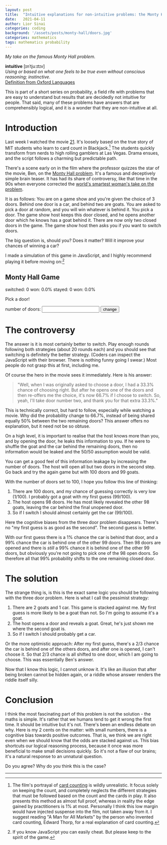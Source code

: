 ```yaml
---
layout: post
title:  "Intuitive explanations for non-intuitive problems: the Monty Hall problem"
date:   2021-04-11
author: Lior Sinai
categories: coding
background: '/assets/posts/monty-hall/doors.jpg'
categories: mathematics
tags: mathematics probability
---
```


_My take on the famous Monty Hall problem._ 


**intuitive** [ɪnˈtjuːɪtɪv] <br>
_Using or based on what one feels to be true even without conscious reasoning; instinctive._ <br>
[Definition from Oxford Languages](https://languages.oup.com/google-dictionary-en/)

This is part of a short series on probability, a field rife with problems that are easy to understand but results that are decidedly not intuitive for people. That said, many of these problems have answers that are comprehensibly logical, and it is a wonder that they are non-intuitive at all.

# Introduction 

Last week I watched the movie [21][imdb_21]. It's loosely based on the true story of MIT students who learn to card count in Blackjack.[^blackjack]
The students quickly transform from nerds to high rolling gamblers at Las Vegas. 
Drama ensues, and the script follows a charming but predictable path.

[imdb_21]: https://www.imdb.com/title/tt0478087/
[article_savant]: https://priceonomics.com/the-time-everyone-corrected-the-worlds-smartest/
[wiki_MontyHall]: https://en.wikipedia.org/wiki/Monty_Hall_problem
[betterExplained_MontyHall]: https://betterexplained.com/articles/understanding-the-monty-hall-problem/

There's a  scene early on in the film where the professor quizzes the star of the movie, Ben, on the [Monty Hall problem][betterExplained_MontyHall].
It's a famous and deceptively simple brain teaser.
It has had its share of controversy, like that time in the 90s when everyone corrected the [world's smartest woman's take on the problem][article_savant]. 

It is as follows: You are on a game show and you're given the choice of 3 doors. Behind one door is a car, and behind two are goats. You are asked to pick a door at random, and you will win whatever is behind it. You pick a door. The game show host keeps this door closed, and he opens another door which he knows has a goat behind it. There are now only two closed doors in the game. The game show host then asks you if you want to switch doors.

The big question is, should you? Does it matter? Will it improve your chances of winning a car?

I made a simulation of this game in JavaScript, and I highly recommend playing it before moving on:[^cheating]

<link rel="stylesheet" href="/assets/posts/monty-hall/style.css">
<div class="simulator-container">
  <h2>Monty Hall Game</h2>
  <div class="grid-container">
      <span class="grid-row-1">switched:</span>
      <span class="grid-row-1" id="switched_count">0</span>
      <span class="grid-row-1">won:</span>
      <span class="grid-row-1" id="switched_won">0.0%</span>
      <span class="grid-row-2">stayed:</span>
      <span class="grid-row-2" id="stayed_count">0</span>
      <span class="grid-row-2">won:</span>
      <span class="grid-row-2" id="stayed_won">0.0%</span>
  </div>
  <div class="banner">
      <p id="message" class="banner-text">Pick a door!</p>
  </div>
  <div class="flex-container door-container">
      <ul id="doors" class="door-list">
      </ul>
  </div>
  <form>
      <span class="num-doors-banner">
            number of doors: <input id="num-doors" type="number" class="num-doors" min="3">
      </span>
    <button class="button" type="button" onclick="init()">change</button>
  </form>
</div>

<script src="/assets/posts/monty-hall/MontyHall.js"></script>
    

# The controversy

The answer is it is most certainly better to switch. Play enough rounds following both strategies (about 20 rounds each) and you should see that switching is definitely the better strategy. (Coders can inspect the JavaScript with their browser. There is nothing funny going I swear.)
Most people do not grasp this at first, including me.

Of course the hero in the movie sees it immediately. Here is his answer:
>"Well, when I was originally asked to choose a door, I had a 33.3% chance of choosing right.
But after he opens one of the doors and then re-offers me the choice, it's now 66.7% if I choose to switch. 
So, yeah, I'll take door number two, and thank you for that extra 33.3%."

This is technically correct, but hard to follow, especially while  watching a movie. 
Why did the probability change to 66.7%, instead of being shared equally 50% between the two remaining doors?
This answer offers no explanation, but it need not be so obtuse. 

On a high level, it is important to realise that the host knows more than you, and by opening the door, he leaks this information to you. If he were to shuffle the goat and the car behind the remaining doors, then no information would be leaked and the 50/50 assumption would be valid. 

You can get a good feel of this information leakage by increasing the number of doors. The host will open all but two doors in the second step. Go back and try the again game but with 100 doors and 99 goats.

With the number of doors set to 100, I hope you follow this line of thinking:
1. There are 100 doors, and my chance of guessing correctly is very low (1/100). I probably got a goat with my first guess (99/100).
2. The host opens 98 doors. He has most likely revealed the other 98 goats, leaving the car behind the final unopened door.
3. So if I switch I should almost certainly get the car (99/100).

Here the cognitive biases from the three door problem disappears. There's no "my first guess is as good as the second". The second guess is better. 

With our first guess there is a 1% chance the car is behind that door, and a 99% chance the car is behind one of the other 99 doors. Then 98 doors are opened and there is _still_ a 99% chance it is behind one of the other 99 doors, but obviously you're not going to pick one of the 98 open doors. So therefore all that 99% probability shifts to the one remaining closed door.

# The solution

The strange thing is, is this is the exact same logic you should be following with the three door problem. 
Here is what I call the pessimist strategy:
1. There are 2 goats and 1 car. This game is stacked against me. My first guess is more likely to be a goat than not. So I'm going to assume it's a goat.
2. The host opens a door and reveals a goat. Great, he's just shown me where the second goat is.
3. So if I switch I should probably get a car.

Or the more optimistic approach: After my first guess, there's a 2/3 chance the car is behind one of the others doors, and after one is opened, I can't choose it. So that 2/3 chance is all shifted to one door, which I am going to choose. This was essentially Ben's answer.

Now that I know this logic, I cannot unknow it. It's like an illusion that after being broken cannot be hidden again, or a riddle whose answer renders the riddle itself silly. 

# Conclusion

I think the most fascinating part of this problem is not the solution - the maths is simple.
It's rather that we humans tend to get it wrong the first time. 
It should be intuitive but it's not. 
There's been an endless debate on why. 
Here is my 2 cents on the matter: with small numbers, there is a cognitive bias towards positive outcomes. That is, we think we are right even when we should know that the odds are stacked against us. This bias shortcuts our logical reasoning process, because it once was more beneficial to make small decisions quickly.
So it's not a flaw of our brains; it's a natural response to an unnatural question.

Do you agree? Why do you think this is the case?
 
[complex_variable]: https://en.wikipedia.org/wiki/Complex_analysis
[wiki_counting]: https://en.wikipedia.org/wiki/Card_counting

---

[^blackjack]:
    The film's portrayal of [card counting][wiki_counting] is wildly unrealistic. It focus solely on keeping the count, and completely neglects the different strategies that must be followed based on the count and the cards in play. 
    It also presents this method as almost full proof, whereas in reality the edge gained by practitioners is 1% at most.
    Personally I think this low margin would have injected suspense into the film, not taken away from it.
    I suggest reading "A Man for All Markets" by the person who invented card counting, Edward Thorp, for a real explanation of card counting.

[^cheating]:
    If you know JavaScript you can easily cheat. But please keep to the spirit of the game.